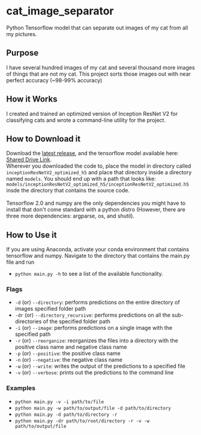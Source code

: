 # cat_image_separator

Python Tensorflow model that can separate out images of my cat from all my pictures.
## Purpose
I have several hundred images of my cat and several thousand more images of things that are not my cat. 
This project sorts those images out with near perfect accuracy (~98-99% accuracy)
## How it Works
I created and trained an optimized version of Inception ResNet V2 for classifying cats and 
wrote a command-line utility for the project.
## How to Download it
Download the [latest release](https://github.com/EthanHaque/cat_image_separator/releases/tag/v1.0), and the tensorflow model available here: [Shared Drive Link](https://drive.google.com/drive/folders/169dPptMA6AdbJPRpZTgIagdIugSIXwMG?usp=sharing).
<br>
Wherever you downloaded the code to, place the model in directory called `inceptionResNetV2_optimized_h5` and place that directory inside a directory named
`models`. You should end up with a path that looks like: `models/inceptionResNetV2_optimized_h5/inceptionResNetV2_optimized.h5` insde the directory that contains the source code.
<br>
<br>
Tensorflow 2.0 and numpy are the only dependencies you might have to install that don't come
standard with a python distro (However, there are three more dependencies: argparse, os, and shutil).
## How to Use it
If you are using Anaconda, activate your conda environment that contains tensorflow and numpy. Navigate to the 
directory that contains the main.py file and run 
<br>
- `python main.py -h` to see a list of the available functionality.
### Flags
- `-d` (or) `--directory`: performs predictions on the entire directory of images specified folder path
- `-dr` (or) `--directory_recursive`: performs predictions on all the sub-directories of the specified folder path
- `-i` (or) `--image`: performs predictions on a single image with the specified path
- `-r` (or) `--reorganize`: reorganizes the files into a directory with the positive class name and negative class name
- `-p` (or) `--positive`: the positive class name
- `-n` (or) `--negative`: the negative class name
- `-w` (or) `--write`: writes the output of the predictions to a specified file
- `-v` (or) `--verbose`: prints out the predictions to the command line
### Examples
- `python main.py -v -i path/to/file`
- `python main.py -w path/to/output/file -d path/to/directory`
- `python main.py -d path/to/directory -r`
- `python main.py -dr path/to/root/directory -r -v -w path/to/output/file`




